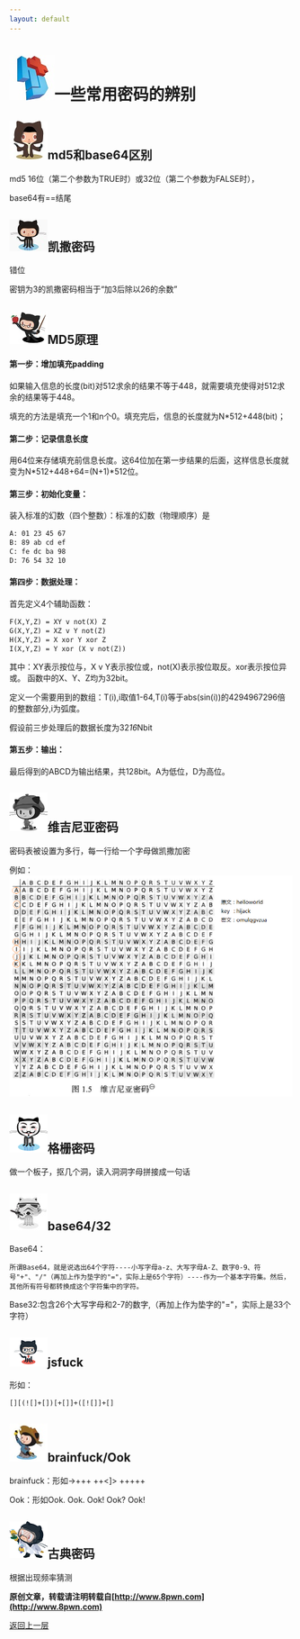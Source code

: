 ```yaml
---
layout: default
---
```

# ![](../img/hj.jpg)一些常用密码的辨别


## ![](../img/github1.png)md5和base64区别
md5 16位（第二个参数为TRUE时）或32位（第二个参数为FALSE时），

base64有==结尾
## ![](../img/github2.png)凯撒密码
错位

密钥为3的凯撒密码相当于“加3后除以26的余数”
## ![](../img/github3.png)MD5原理
#### 第一步：增加填充padding

如果输入信息的长度(bit)对512求余的结果不等于448，就需要填充使得对512求余的结果等于448。

填充的方法是填充一个1和n个0。填充完后，信息的长度就为N*512+448(bit)；

#### 第二步：记录信息长度
用64位来存储填充前信息长度。这64位加在第一步结果的后面，这样信息长度就变为N*512+448+64=(N+1)*512位。

#### 第三步：初始化变量：
装入标准的幻数（四个整数）：标准的幻数（物理顺序）是
```
A: 01 23 45 67
B: 89 ab cd ef
C: fe dc ba 98
D: 76 54 32 10
```
#### 第四步：数据处理：
首先定义4个辅助函数：
```
F(X,Y,Z) = XY v not(X) Z
G(X,Y,Z) = XZ v Y not(Z)
H(X,Y,Z) = X xor Y xor Z
I(X,Y,Z) = Y xor (X v not(Z))
```
其中：XY表示按位与，X v Y表示按位或，not(X)表示按位取反。xor表示按位异或。
函数中的X、Y、Z均为32bit。

定义一个需要用到的数组：T(i),i取值1-64,T(i)等于abs(sin(i))的4294967296倍的整数部分,i为弧度。

假设前三步处理后的数据长度为32*16*Nbit

#### 第五步：输出：
最后得到的ABCD为输出结果，共128bit。A为低位，D为高位。
## ![](../img/github4.png)维吉尼亚密码
密码表被设置为多行，每一行给一个字母做凯撒加密

例如：
![](../img/vigi.png)
## ![](../img/github5.png)格栅密码
做一个板子，抠几个洞，读入洞洞字母拼接成一句话
## ![](../img/github6.png)base64/32
Base64：
```
所谓Base64，就是说选出64个字符----小写字母a-z、大写字母A-Z、数字0-9、符号"+"、"/"（再加上作为垫字的"="，实际上是65个字符）----作为一个基本字符集。然后，其他所有符号都转换成这个字符集中的字符。
```
Base32:包含26个大写字母和2-7的数字,（再加上作为垫字的"="，实际上是33个字符）
## ![](../img/github7.png)jsfuck
形如：
```
[][(![]+[])[+[]]+([![]]+[]
```
## ![](../img/github8.png)brainfuck/Ook
brainfuck：形如->+++ ++<]> +++++

Ook：形如Ook. Ook. Ook! Ook? Ook!
## ![](../img/github10.png)古典密码
根据出现频率猜测

__原创文章，转载请注明转载自[http://www.8pwn.com](http://www.8pwn.com)__

[返回上一层](./crypto)
